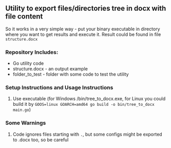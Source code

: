 ## Utility to export files/directories tree in docx with file content

So it works in a very simple way - put your binary executable in directory where you want to get results and execute it.
Result could be found in file `structure.docx`


### Repository Includes:
- Go utility code
- structure.docx - an output example
- folder_to_test - folder with some code to test the utility

### Setup Instructions and Usage Instructions
1. Use executable (for Windows /bin/tree_to_docx.exe, for Linux you could build it by `GOOS=linux GOARCH=amd64 go build -o bin/tree_to_docx main.go`)

### Some Warnings
1. Code ignores files starting with `.`, but some configs might be exported to .docx too, so be careful
